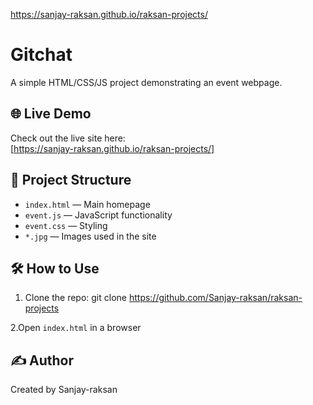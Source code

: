 https://sanjay-raksan.github.io/raksan-projects/
# Gitchat

A simple HTML/CSS/JS project demonstrating an event webpage.

## 🌐 Live Demo

Check out the live site here:  
[https://sanjay-raksan.github.io/raksan-projects/]

## 📁 Project Structure

- `index.html` — Main homepage
- `event.js` — JavaScript functionality
- `event.css` — Styling
- `*.jpg` — Images used in the site

## 🛠️ How to Use

1. Clone the repo:
git clone https://github.com/Sanjay-raksan/raksan-projects

2.Open `index.html` in a browser

## ✍️ Author

Created by Sanjay-raksan

